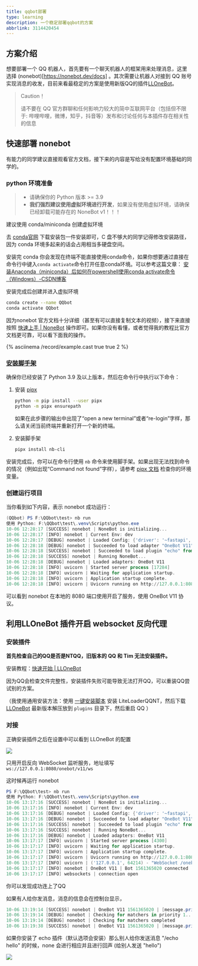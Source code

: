 ```yaml
---
title: qqbot部署
type: learning
description: 一个稳定部署qqbot的方案
abbrlink: 3114420454
---
```


## 方案介绍

想要部署一个 QQ 机器人，首先要有一个聊天机器人的框架用来处理消息，这里选择  (nonebot)[https://nonebot.dev/docs]  。其次需要让机器人对接到 QQ 账号实现消息的收发，目前来看最稳定的方案是使用新版QQ的插件[LLOneBot](https://llonebot.github.io/zh-CN/)。 

> Caution！
>
> 请不要在 QQ 官方群聊和任何影响力较大的简中互联网平台（包括但不限于: 哔哩哔哩，微博，知乎，抖音等）发布和讨论任何与本插件存在相关性的信息

## 快速部署 nonebot

有能力的同学建议直接观看官方文档，接下来的内容是写给没有配置环境基础的同学的。

### python 环境准备

> - 请确保你的 Python 版本 >= 3.9
> - **我们强烈建议使用虚拟环境进行开发**，如果没有使用虚拟环境，请确保已经卸载可能存在的 NoneBot v1！！！

建议使用 conda/miniconda 创建虚拟环境

去 [conda官网](https://docs.conda.io/projects/conda/en/stable/) 下载安装包一件安装即可，C 盘不够大的同学记得修改安装路径，因为 conda 环境多起来的话会占用相当多硬盘空间。 

安装完 conda 你会发现在终端不能直接使用conda命令，如果你想要通过直接在命令行中键入`conda activate`命令打开任意conda环境。可以参考这篇文章： [安装Anaconda（miniconda）后如何在powershell使用conda activate命令（Windows）-CSDN博客](https://blog.csdn.net/m0_57170739/article/details/134833229) 

安装完成后创建并进入虚拟环境

```bash
conda create --name QQbot
conda activate QQbot
```

因为nonebot 官方文档十分详细（甚至有可以直接复制文本的视频），接下来直接按照 [快速上手 | NoneBot](https://nonebot.dev/docs/quick-start) 操作即可。如果你没有看懂，或者觉得我的教程比官方文档更可靠，可以看下面我的操作。

{% asciinema /record/example.cast true true 2 %}

###  [安装脚手架](https://nonebot.dev/docs/quick-start#安装脚手架)   

确保你已经安装了 Python 3.9 及以上版本，然后在命令行中执行以下命令：

1. 安装 [pipx](https://pypa.github.io/pipx/)

   ```bash
   python -m pip install --user pipx
   python -m pipx ensurepath
   ```

   

   如果在此步骤的输出中出现了“open a new terminal”或者“re-login”字样，那么请关闭当前终端并重新打开一个新的终端。

2. 安装脚手架

   ```bash
   pipx install nb-cli
   ```

安装完成后，你可以在命令行使用 `nb` 命令来使用脚手架。如果出现无法找到命令的情况（例如出现“Command not found”字样），请参考 [pipx 文档](https://pypa.github.io/pipx/) 检查你的环境变量。

### 创建运行项目



当你看到如下内容，表示 nonebot 成功运行：

```powershell
(QQbot) PS F:\QQbot\test> nb run
使用 Python: F:\QQbot\test\.venv\Scripts\python.exe
10-06 12:28:17 [SUCCESS] nonebot | NoneBot is initializing...
10-06 12:28:17 [INFO] nonebot | Current Env: dev
10-06 12:28:17 [DEBUG] nonebot | Loaded Config: {'driver': '~fastapi', 'host': IPv4Address('127.0.0.1'), 'port': 8080, 'log_level': 'DEBUG', 'api_timeout': 30.0, 'superusers': set(), 'nickname': set(), 'command_start': {'/'}, 'command_sep': {'.'}, 'session_expire_timeout': datetime.timedelta(seconds=120), 'environment': 'dev'}
10-06 12:28:18 [DEBUG] nonebot | Succeeded to load adapter "OneBot V11"
10-06 12:28:18 [SUCCESS] nonebot | Succeeded to load plugin "echo" from "nonebot.plugins.echo"
10-06 12:28:18 [SUCCESS] nonebot | Running NoneBot...
10-06 12:28:18 [DEBUG] nonebot | Loaded adapters: OneBot V11
10-06 12:28:18 [INFO] uvicorn | Started server process [17284]
10-06 12:28:18 [INFO] uvicorn | Waiting for application startup.
10-06 12:28:18 [INFO] uvicorn | Application startup complete.
10-06 12:28:18 [INFO] uvicorn | Uvicorn running on http://127.0.0.1:8080 (Press CTRL+C to quit)
```

可以看到 nonebot 在本地的 8080 端口使用开启了服务，使用 OneBot V11 协议。

## 利用LLOneBot 插件开启 websocket 反向代理

### 安装插件

**首先检查自己的QQ是否是NTQQ，旧版本的 QQ 和 Tim 无法安装插件。**  

安装教程：[快速开始 | LLOneBot](https://llonebot.github.io/zh-CN/guide/getting-started)  

因为QQ会检查文件完整性，安装插件失败可能导致无法打开QQ，可以重装QQ尝试别的方案。

（我使用通用安装方法：使用 [一键安装脚本](https://github.com/Mzdyl/LiteLoaderQQNT_Install/releases) 安装 LiteLoaderQQNT，然后下载 [LLOneBot](https://github.com/LLOneBot/LLOneBot/releases) 最新版本解压放到 `plugins` 目录下，然后重启 QQ ）

### 对接

正确安装插件之后在设置中可以看到 LLOneBot 的配置

![](/images/llonebot.png)

只用开启反向 WebSocket 监听服务，地址填写 `ws://127.0.0.1:8080/onebot/v11/ws ` 

这时候再运行 nonebot 

```powershell
PS F:\QQbot\test> nb run
使用 Python: F:\QQbot\test\.venv\Scripts\python.exe
10-06 13:17:16 [SUCCESS] nonebot | NoneBot is initializing...
10-06 13:17:16 [INFO] nonebot | Current Env: dev
10-06 13:17:16 [DEBUG] nonebot | Loaded Config: {'driver': '~fastapi', 'host': IPv4Address('127.0.0.1'), 'port': 8080, 'log_level': 'DEBUG', 'api_timeout': 30.0, 'superusers': set(), 'nickname': set(), 'command_start': {'/'}, 'command_sep': {'.'}, 'session_expire_timeout': datetime.timedelta(seconds=120), 'environment': 'dev'}
10-06 13:17:16 [DEBUG] nonebot | Succeeded to load adapter "OneBot V11"
10-06 13:17:16 [SUCCESS] nonebot | Succeeded to load plugin "echo" from "nonebot.plugins.echo"
10-06 13:17:16 [SUCCESS] nonebot | Running NoneBot...
10-06 13:17:16 [DEBUG] nonebot | Loaded adapters: OneBot V11
10-06 13:17:17 [INFO] uvicorn | Started server process [4300]
10-06 13:17:17 [INFO] uvicorn | Waiting for application startup.
10-06 13:17:17 [INFO] uvicorn | Application startup complete.
10-06 13:17:17 [INFO] uvicorn | Uvicorn running on http://127.0.0.1:8080 (Press CTRL+C to quit)
10-06 13:17:17 [INFO] uvicorn | ('127.0.0.1', 64214) - "WebSocket /onebot/v11/ws" [accepted]
10-06 13:17:17 [INFO] nonebot | OneBot V11 | Bot 1561365020 connected
10-06 13:17:17 [INFO] websockets | connection open
```

你可以发现成功连上了QQ 

如果有人给你发消息，消息的信息会在控制台显示，

```powershell
10-06 13:19:14 [SUCCESS] nonebot | OneBot V11 1561365020 | [message.private.friend]: Message 526119788 from 3792761726 '你好'
10-06 13:19:14 [DEBUG] nonebot | Checking for matchers in priority 1...
10-06 13:19:14 [DEBUG] nonebot | Checking for matchers completed
10-06 13:19:38 [SUCCESS] nonebot | OneBot V11 1561365020 | [message.private.friend]: 
```

如果你安装了 echo 插件（默认选项会安装）那么别人给你发送消息 "/echo hello" 的时候，none 会进行相应并且进行回声 (给别人发送 "hello")

![](/images/echo.png)

